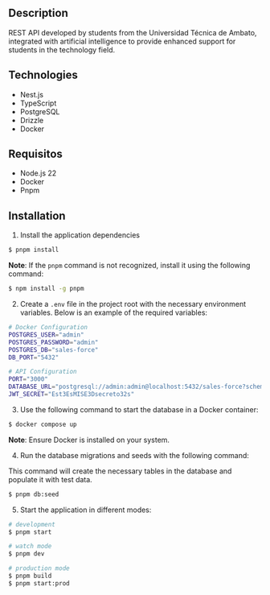 ## Description

REST API developed by students from the Universidad Técnica de Ambato, integrated with artificial intelligence to provide enhanced support for students in the technology field.

## Technologies

- Nest.js
- TypeScript
- PostgreSQL
- Drizzle
- Docker

## Requisitos

- Node.js 22
- Docker
- Pnpm

## Installation

1. Install the application dependencies

```bash
$ pnpm install
```

**Note**: If the `pnpm` command is not recognized, install it using the following command:

```bash
$ npm install -g pnpm
```

2. Create a `.env` file in the project root with the necessary environment variables. Below is an example of the required variables:

```bash
# Docker Configuration
POSTGRES_USER="admin"
POSTGRES_PASSWORD="admin"
POSTGRES_DB="sales-force"
DB_PORT="5432"

# API Configuration
PORT="3000"
DATABASE_URL="postgresql://admin:admin@localhost:5432/sales-force?schema=public"
JWT_SECRET="Est3EsMISE3Dsecreto32s"
```

3. Use the following command to start the database in a Docker container:

```bash
$ docker compose up
```

**Note**: Ensure Docker is installed on your system.

4. Run the database migrations and seeds with the following command:

This command will create the necessary tables in the database and populate it with test data.

```bash
$ pnpm db:seed
```

5. Start the application in different modes:

```bash
# development
$ pnpm start

# watch mode
$ pnpm dev

# production mode
$ pnpm build
$ pnpm start:prod
```
